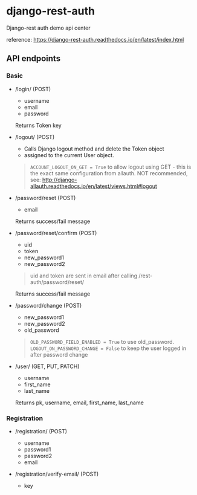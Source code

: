 django-rest-auth
===

Django-rest auth demo api center

reference: https://django-rest-auth.readthedocs.io/en/latest/index.html

API endpoints
---

### Basic 

- /login/ (POST)
  - username
  - email
  - password

  Returns Token key

- /logout/ (POST)
  - Calls Django logout method and delete the Token object
  - assigned to the current User object.
  > `ACCOUNT_LOGOUT_ON_GET = True` to allow logout using GET - this is the exact same configuration from allauth. NOT recommended, see: http://django-allauth.readthedocs.io/en/latest/views.html#logout

- /password/reset (POST)
  - email

  Returns success/fail message

- /password/reset/confirm (POST)
  - uid
  - token
  - new_password1
  - new_password2

  > uid and token are sent in email after calling /rest-auth/password/reset/

  Returns success/fail message

- /password/change (POST)
  - new_password1
  - new_password2
  - old_password

  > `OLD_PASSWORD_FIELD_ENABLED = True` to use old_password.
  `LOGOUT_ON_PASSWORD_CHANGE = False` to keep the user logged in after password change

- /user/ (GET, PUT, PATCH)
  - username
  - first_name
  - last_name

  Returns pk, username, email, first_name, last_name

### Registration

- /registration/ (POST)
  - username
  - password1
  - password2
  - email

- /registration/verify-email/ (POST)
  - key